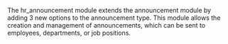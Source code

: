 The hr_announcement module extends the announcement module by adding 3
new options to the announcement type. This module allows the creation
and management of announcements, which can be sent to employees,
departments, or job positions.
